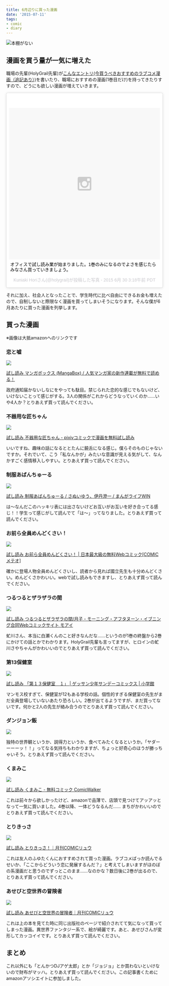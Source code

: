 ```yaml
---
title: 6月辺りに買った漫画
date: '2015-07-11'
tags:
- comic
- diary
---
```


![本棚がない](2015/comics-bought-at-june.jpeg)

## 漫画を買う量が一気に増えた

職場の先輩(HolyGrail先輩)が[こんなエントリ(今買うべきおすすめのラブコメ漫画（追記あり）)](http://holygrail.hatenablog.com/entry/2015/06/02/230105)を書いたり、職場におすすめの漫画(1巻目だけ)を持ってきたりすすので、どうにも欲しい漫画が増えていきます。

<blockquote class="instagram-media" data-instgrm-captioned data-instgrm-version="4" style=" background:#FFF; border:0; border-radius:3px; box-shadow:0 0 1px 0 rgba(0,0,0,0.5),0 1px 10px 0 rgba(0,0,0,0.15); margin: 1px; max-width:658px; padding:0; width:99.375%; width:-webkit-calc(100% - 2px); width:calc(100% - 2px);"><div style="padding:8px;"> <div style=" background:#F8F8F8; line-height:0; margin-top:40px; padding:50.0% 0; text-align:center; width:100%;"> <div style=" background:url(data:image/png;base64,iVBORw0KGgoAAAANSUhEUgAAACwAAAAsCAMAAAApWqozAAAAGFBMVEUiIiI9PT0eHh4gIB4hIBkcHBwcHBwcHBydr+JQAAAACHRSTlMABA4YHyQsM5jtaMwAAADfSURBVDjL7ZVBEgMhCAQBAf//42xcNbpAqakcM0ftUmFAAIBE81IqBJdS3lS6zs3bIpB9WED3YYXFPmHRfT8sgyrCP1x8uEUxLMzNWElFOYCV6mHWWwMzdPEKHlhLw7NWJqkHc4uIZphavDzA2JPzUDsBZziNae2S6owH8xPmX8G7zzgKEOPUoYHvGz1TBCxMkd3kwNVbU0gKHkx+iZILf77IofhrY1nYFnB/lQPb79drWOyJVa/DAvg9B/rLB4cC+Nqgdz/TvBbBnr6GBReqn/nRmDgaQEej7WhonozjF+Y2I/fZou/qAAAAAElFTkSuQmCC); display:block; height:44px; margin:0 auto -44px; position:relative; top:-22px; width:44px;"></div></div> <p style=" margin:8px 0 0 0; padding:0 4px;"> <a href="https://instagram.com/p/4jLb3ouZga/" style=" color:#000; font-family:Arial,sans-serif; font-size:14px; font-style:normal; font-weight:normal; line-height:17px; text-decoration:none; word-wrap:break-word;" target="_top">オフィスで試し読み業が始まりました。1巻のみになるのでよさを感じたらみなさん買っていきましょう。</a></p> <p style=" color:#c9c8cd; font-family:Arial,sans-serif; font-size:14px; line-height:17px; margin-bottom:0; margin-top:8px; overflow:hidden; padding:8px 0 7px; text-align:center; text-overflow:ellipsis; white-space:nowrap;">Kuniaki Horiさん(@holygrail)が投稿した写真 - <time style=" font-family:Arial,sans-serif; font-size:14px; line-height:17px;" datetime="2015-06-30T10:18:26+00:00">2015 6月 30 3:18午前 PDT</time></p></div></blockquote>
<script async defer src="//platform.instagram.com/en_US/embeds.js"></script>


それに加え、社会人となったことで、学生時代に比べ自由にできるお金も増えたので、自制しないと際限なく漫画を買ってしまいそうになります。そんな僕が6月あたりに買った漫画を列挙します。

## 買った漫画

※画像は大抵amazonへのリンクです

### 恋と嘘

<a href="http://www.amazon.co.jp/gp/product/4063952843/ref=as_li_ss_il?ie=UTF8&camp=247&creative=7399&creativeASIN=4063952843&linkCode=as2&tag=yusuke199403-22"><img border="0" src="http://ws-fe.amazon-adsystem.com/widgets/q?_encoding=UTF8&ASIN=4063952843&Format=_SL250_&ID=AsinImage&MarketPlace=JP&ServiceVersion=20070822&WS=1&tag=yusuke199403-22" ></a><img src="http://ir-jp.amazon-adsystem.com/e/ir?t=yusuke199403-22&l=as2&o=9&a=4063952843" width="1" height="1" border="0" alt="" style="border:none !important; margin:0px !important;" />


[試し読み マンガボックス (MangaBox) / 人気マンガ家の新作連載が無料で読める！](https://www.mangabox.me/)


政府通知届かないしなにをやっても駄目。禁じられた恋的な感じでもないけど、いけないことって感じがする。3人の関係がこれからどうなっていくのか……いや4人か？とりあえず買って読んでください。


### 不器用な匠ちゃん

<a href="http://www.amazon.co.jp/gp/product/4840147434/ref=as_li_ss_il?ie=UTF8&camp=247&creative=7399&creativeASIN=4840147434&linkCode=as2&tag=yusuke199403-22"><img border="0" src="http://ws-fe.amazon-adsystem.com/widgets/q?_encoding=UTF8&ASIN=4840147434&Format=_SL250_&ID=AsinImage&MarketPlace=JP&ServiceVersion=20070822&WS=1&tag=yusuke199403-22" ></a><img src="http://ir-jp.amazon-adsystem.com/e/ir?t=yusuke199403-22&l=as2&o=9&a=4840147434" width="1" height="1" border="0" alt="" style="border:none !important; margin:0px !important;" />


[試し読み 不器用な匠ちゃん - pixivコミックで漫画を無料試し読み](http://comic.pixiv.net/works/287)


いいですね、趣味の話になるととたんに饒舌になる感じ。僕らそのものじゃないですか。それでいて、こう「私なんかが」みたいな意識が見える気がして、なんかすごく感情移入しやすい。とりあえず買って読んでください。


### 制服あばんちゅーる

<a href="http://www.amazon.co.jp/gp/product/4812487994/ref=as_li_ss_il?ie=UTF8&camp=247&creative=7399&creativeASIN=4812487994&linkCode=as2&tag=yusuke199403-22"><img border="0" src="http://ws-fe.amazon-adsystem.com/widgets/q?_encoding=UTF8&ASIN=4812487994&Format=_SL250_&ID=AsinImage&MarketPlace=JP&ServiceVersion=20070822&WS=1&tag=yusuke199403-22" ></a><img src="http://ir-jp.amazon-adsystem.com/e/ir?t=yusuke199403-22&l=as2&o=9&a=4812487994" width="1" height="1" border="0" alt="" style="border:none !important; margin:0px !important;" />


[試し読み 制服あばんちゅーる / さぬいゆう、伊丹澄一 / まんがライフWIN](http://mangalifewin.takeshobo.co.jp/rensai/seifukuavan/)


は〜なんだこのハッキリ表には出さないけどお互いがお互いを好き合ってる感じ！！学生って感じがして読んでて「は～」ってなりました。とりあえず買って読んでください。


### お前ら全員めんどくさい！

<a href="http://www.amazon.co.jp/gp/product/459385783X/ref=as_li_ss_il?ie=UTF8&camp=247&creative=7399&creativeASIN=459385783X&linkCode=as2&tag=yusuke199403-22"><img border="0" src="http://ws-fe.amazon-adsystem.com/widgets/q?_encoding=UTF8&ASIN=459385783X&Format=_SL250_&ID=AsinImage&MarketPlace=JP&ServiceVersion=20070822&WS=1&tag=yusuke199403-22" ></a><img src="http://ir-jp.amazon-adsystem.com/e/ir?t=yusuke199403-22&l=as2&o=9&a=459385783X" width="1" height="1" border="0" alt="" style="border:none !important; margin:0px !important;" />


[試し読み お前ら全員めんどくさい！ | 日本最大級の無料Webコミック[COMICメテオ]](http://comic-meteor.jp/omaera/)


確かに登場人物全員めんどくさいし、読者から見れば國立先生も十分めんどくさい。めんどくさかわいい。webで試し読みもできますし、とりあえず買って読んでください。


### つるつるとザラザラの間

<a href="http://www.amazon.co.jp/gp/product/4063879054/ref=as_li_ss_il?ie=UTF8&camp=247&creative=7399&creativeASIN=4063879054&linkCode=as2&tag=yusuke199403-22"><img border="0" src="http://ws-fe.amazon-adsystem.com/widgets/q?_encoding=UTF8&ASIN=4063879054&Format=_SL250_&ID=AsinImage&MarketPlace=JP&ServiceVersion=20070822&WS=1&tag=yusuke199403-22" ></a><img src="http://ir-jp.amazon-adsystem.com/e/ir?t=yusuke199403-22&l=as2&o=9&a=4063879054" width="1" height="1" border="0" alt="" style="border:none !important; margin:0px !important;" />


[試し読み つるつるとザラザラの間/月子 - モーニング・アフタヌーン・イブニング合同Webコミックサイト モアイ](http://www.moae.jp/comic/tsuruzara)


虻川さん、本当に白瀬くんのこと好きなんだな……というのが1巻の終盤から2巻にかけての話とかでわかります。HolyGrail先輩も言ってますが、ヒロインの虻川さやちゃんがかわいいのでとりあえず買って読んでください。


### 第13保健室

<a href="http://www.amazon.co.jp/gp/product/4091255248/ref=as_li_ss_il?ie=UTF8&camp=247&creative=7399&creativeASIN=4091255248&linkCode=as2&tag=yusuke199403-22"><img border="0" src="http://ws-fe.amazon-adsystem.com/widgets/q?_encoding=UTF8&ASIN=4091255248&Format=_SL250_&ID=AsinImage&MarketPlace=JP&ServiceVersion=20070822&WS=1&tag=yusuke199403-22" ></a><img src="http://ir-jp.amazon-adsystem.com/e/ir?t=yusuke199403-22&l=as2&o=9&a=4091255248" width="1" height="1" border="0" alt="" style="border:none !important; margin:0px !important;" />


[試し読み 「第１３保健室　１」 | ゲッサン少年サンデーコミックス    | 小学館](http://sample.shogakukan.co.jp/bv?isbn=9784091255242)


マンモス校すぎて、保健室が12もある学校の話。個性的すぎる保健室の先生がまだ全員登場していないあたり恐ろしい。2巻が出てるようですが、まだ買ってないです。何かと2人の先生が絡み合うのでとりあえず買って読んでください。


### ダンジョン飯

<a href="http://www.amazon.co.jp/gp/product/4047301531/ref=as_li_ss_il?ie=UTF8&camp=247&creative=7399&creativeASIN=4047301531&linkCode=as2&tag=yusuke199403-22"><img border="0" src="http://ws-fe.amazon-adsystem.com/widgets/q?_encoding=UTF8&ASIN=4047301531&Format=_SL250_&ID=AsinImage&MarketPlace=JP&ServiceVersion=20070822&WS=1&tag=yusuke199403-22" ></a><img src="http://ir-jp.amazon-adsystem.com/e/ir?t=yusuke199403-22&l=as2&o=9&a=4047301531" width="1" height="1" border="0" alt="" style="border:none !important; margin:0px !important;" />


独特の世界観というか、説得力というか、食べてみたくなるというか。「ヤダーーーーッ！！」ってなる気持ちもわかりますが、ちょっと好奇心のほうが勝っちゃいそう。とりあえず買って読んでください。


### くまみこ

<a href="http://www.amazon.co.jp/gp/product/4040665767/ref=as_li_ss_il?ie=UTF8&camp=247&creative=7399&creativeASIN=4040665767&linkCode=as2&tag=yusuke199403-22"><img border="0" src="http://ws-fe.amazon-adsystem.com/widgets/q?_encoding=UTF8&ASIN=4040665767&Format=_SL250_&ID=AsinImage&MarketPlace=JP&ServiceVersion=20070822&WS=1&tag=yusuke199403-22" ></a><img src="http://ir-jp.amazon-adsystem.com/e/ir?t=yusuke199403-22&l=as2&o=9&a=4040665767" width="1" height="1" border="0" alt="" style="border:none !important; margin:0px !important;" />


[試し読み くまみこ - 無料コミック ComicWalker](http://comic-walker.com/contents/detail/KDCW_MF01000004010000_68/)


これは前々から欲しかったけど、amazonで品薄で、店頭で見つけてアッアッとなって一気に買いました。4巻以降、一体どうなるんだ…… まちがかわいいのでとりあえず買って読んでください。


### とりきっさ

<a href="http://www.amazon.co.jp/gp/product/4199504567/ref=as_li_ss_il?ie=UTF8&camp=247&creative=7399&creativeASIN=4199504567&linkCode=as2&tag=yusuke199403-22"><img border="0" src="http://ws-fe.amazon-adsystem.com/widgets/q?_encoding=UTF8&ASIN=4199504567&Format=_SL250_&ID=AsinImage&MarketPlace=JP&ServiceVersion=20070822&WS=1&tag=yusuke199403-22" ></a><img src="http://ir-jp.amazon-adsystem.com/e/ir?t=yusuke199403-22&l=as2&o=9&a=4199504567" width="1" height="1" border="0" alt="" style="border:none !important; margin:0px !important;" />


[試し読み とりきっさ！｜月刊COMICリュウ](http://www.comic-ryu.jp/_torikissa/index.html)


これは友人のふゆたくんにおすすめされて買った漫画。ラブコメばっか読んでるせいか、「ここからどういう恋に発展するんだ？」と考えてしまいますがほのぼの系漫画だと思うのでずっとこのまま……なのかな？数日後に2巻が出るので、とりあえず買って読んでください。


### あせびと空世界の冒険者

<a href="http://www.amazon.co.jp/gp/product/4199504168/ref=as_li_ss_il?ie=UTF8&camp=247&creative=7399&creativeASIN=4199504168&linkCode=as2&tag=yusuke199403-22"><img border="0" src="http://ws-fe.amazon-adsystem.com/widgets/q?_encoding=UTF8&ASIN=4199504168&Format=_SL250_&ID=AsinImage&MarketPlace=JP&ServiceVersion=20070822&WS=1&tag=yusuke199403-22" ></a><img src="http://ir-jp.amazon-adsystem.com/e/ir?t=yusuke199403-22&l=as2&o=9&a=4199504168" width="1" height="1" border="0" alt="" style="border:none !important; margin:0px !important;" />


[試し読み あせびと空世界の冒険者｜月刊COMICリュウ](http://www.comic-ryu.jp/_asebi/index.html)


これは上の本を見てた時に同じ出版社のページで紹介されてて気になって買ってしまった漫画。異世界ファンタジー系で、絵が綺麗です。あと、あせびさんが変形してカッコイイです。とりあえず買って読んでください。


## まとめ

これ以外にも「とんかつDJアゲ太郎」とか「ジョジョ」とか買わないといけないので財布がマッハ。とりあえず買って読んでください。この記事書くためにamazonアソシエイトに参加しました。
